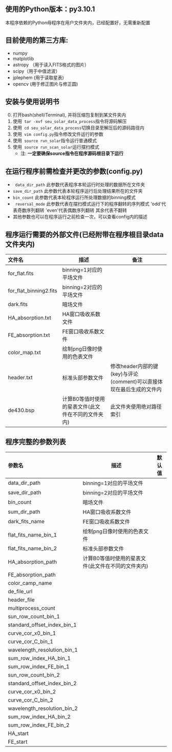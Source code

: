 ## 使用的Python版本：py3.10.1

本程序依赖的Python母程序在用户文件夹内，已经配置好，无需重新配置

## 目前使用的第三方库:

* numpy
* matplotlib
* astropy （用于读入FITS格式的图片）
* scipy（用于中值滤波）
* jplephem (用于读取星表)
* opencv (用于修正图片与修正圆)

## 安装与使用说明书 

0. 打开bash(shell/Terminal), 并将压缩包复制到某文件夹内
1.  使用` tar -xvf seu_solar_data_process`指令将源码解压
2.  使用` cd seu_solar_data_process`切换目录至解压后的源码路径内
3.  使用` vim config.py`指令修改文件运行的参数
4. 使用` source run_solar`指令运行普通模式
5. 使用` source run_scan_solar`运行摆扫模式
   + 注: **一定要确保source指令在程序源码根目录下运行**

## 在运行程序前需检查并更改的参数(config.py)

+ ` data_dir_path`	此参数代表程序本轮运行时处理的数据所在文件夹	
+ `save_dir_path`    此参数代表本轮程序运行后处理结果所在的文件夹
+ `bin_count`            此参数代表本轮程序运行所处理数据的binning模式
+ ` reversal_mode`    此参数代表在摆扫模式运行下的程序翻转的序列模式 'odd'代表奇数序列翻转 'even'代表偶数序列翻转 其余代表不翻转
+ 其他参数也可以在程序运行之前检查一次，可以查看config内的描述

## 程序运行需要的外部文件(已经附带在程序根目录data文件夹内)

| 文件名                 | 描述                                               | 备注                                                         |
| :--------------------- | -------------------------------------------------- | ------------------------------------------------------------ |
| for_flat.fits          | binning=1对应的平场文件                            |                                                              |
| for_flat_binning2.fits | binning=2对应的平场文件                            |                                                              |
| dark.fits              | 暗场文件                                           |                                                              |
| HA_absorption.txt      | HA窗口吸收系数文件                                 |                                                              |
| FE_absorption.txt      | FE窗口吸收系数文件                                 |                                                              |
| color_map.txt          | 绘制png日像时使用的色表文件                        |                                                              |
| header.txt             | 标准头部参数文件                                   | 修改header内部的键(key)与评论(comment)可以直接体现在最后生成的文件内 |
| de430.bsp              | 计算B0等值时使用的星表文件(此文件在不同的文件夹内) | 此文件夹使用绝对路径索引                                     |

## 程序完整的参数列表
| 参数名                      | 描述                                               | 默认值 |
| :-------------------------- | -------------------------------------------------- | ------ |
| data_dir_path               | binning=1对应的平场文件                            |        |
| save_dir_path               | binning=2对应的平场文件                            |        |
| bin_count                   | 暗场文件                                           |        |
| sum_dir_path                | HA窗口吸收系数文件                                 |        |
| dark_fits_name              | FE窗口吸收系数文件                                 |        |
| flat_fits_name_bin_1        | 绘制png日像时使用的色表文件                        |        |
| flat_fits_name_bin_2        | 标准头部参数文件                                   |        |
| HA_absorption_path          | 计算B0等值时使用的星表文件(此文件在不同的文件夹内) |        |
| FE_absorption_path          |                                                    |        |
| color_camp_name             |                                                    |        |
| de_file_url                 |                                                    |        |
| header_file                 |                                                    |        |
| multiprocess_count          |                                                    |        |
| sun_row_count_bin_1         |                                                    |        |
| standard_offset_index_bin_1 |                                                    |        |
| curve_cor_x0_bin_1          |                                                    |        |
| curve_cor_C_bin_1           |                                                    |        |
| wavelength_resolution_bin_1 |                                                    |        |
| sum_row_index_HA_bin_1      |                                                    |        |
| sum_row_index_FE_bin_1      |                                                    |        |
| sun_row_count_bin_2         |                                                    |        |
| standard_offset_index_bin_2 |                                                    |        |
| curve_cor_x0_bin_2          |                                                    |        |
| curve_cor_C_bin_2           |                                                    |        |
| wavelength_resolution_bin_2 |                                                    |        |
| sum_row_index_HA_bin_2      |                                                    |        |
| sum_row_index_FE_bin_2      |                                                    |        |
| HA_start                    |                                                    |        |
| FE_start                    |                                                    |        |
